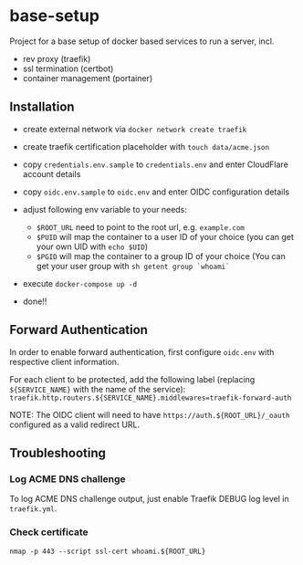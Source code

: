 # base-setup

Project for a base setup of docker based services to run a server, incl.

- rev proxy (traefik)
- ssl termination (certbot)
- container management (portainer)

## Installation

- create external network via `docker network create traefik`
- create traefik certification placeholder with `touch data/acme.json`

- copy `credentials.env.sample` to `credentials.env` and enter CloudFlare account details
- copy `oidc.env.sample` to `oidc.env` and enter OIDC configuration details
- adjust following env variable to your needs:
  - `$ROOT_URL` need to point to the root url, e.g. `example.com`
  - `$PUID` will map the container to a user ID of your choice (you can get your own UID with `echo $UID`)
  - `$PGID` will map the container to a group ID of your choice (You can get your user group with
  `` sh getent group `whoami` ``
- execute `docker-compose up -d`
- done!!

## Forward Authentication

In order to enable forward authentication, first configure `oidc.env` with respective client information.

For each client to be protected, add the following label (replacing `${SERVICE_NAME}` with the name of the service):
`traefik.http.routers.${SERVICE_NAME}.middlewares=traefik-forward-auth`

NOTE: The OIDC client will need to have `https://auth.${ROOT_URL}/_oauth` configured as a valid redirect URL.

## Troubleshooting

### Log ACME DNS challenge

To log ACME DNS challenge output, just enable Traefik DEBUG log level in `traefik.yml`.

### Check certificate

`nmap -p 443 --script ssl-cert whoami.${ROOT_URL}`
